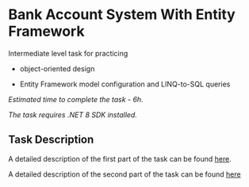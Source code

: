 # Bank Account System With Entity Framework

Intermediate level task for practicing 

- object-oriented design

- Entity Framework model configuration and LINQ-to-SQL queries

_Estimated time to complete the task - 6h._

_The task requires .NET 8 SDK installed._

## Task Description

A detailed description of the first part of the task can be found [here](/ooad.md).

A detailed description of the second part of the task can be found [here](/entity-framework-core.md)

